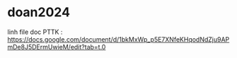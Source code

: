 # doan2024
linh file doc PTTK : https://docs.google.com/document/d/1bkMxWp_p5E7XNfeKHqodNdZju9APmDe8J5DErmUwieM/edit?tab=t.0
